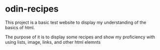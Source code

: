 # odin-recipes

This project is a basic test website to display my understanding 
of the basics of html.

The purpose of it is to display some recipes and show my proficiency with using lists, image, links, and other html elemnts